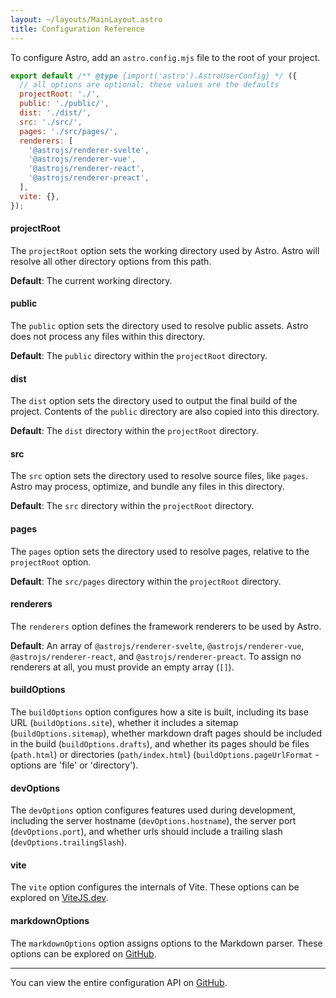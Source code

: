 ```yaml
---
layout: ~/layouts/MainLayout.astro
title: Configuration Reference
---
```


To configure Astro, add an `astro.config.mjs` file to the root of your project.

```js
export default /** @type {import('astro').AstroUserConfig} */ ({
  // all options are optional; these values are the defaults
  projectRoot: './',
  public: './public/',
  dist: './dist/',
  src: './src/',
  pages: './src/pages/',
  renderers: [
    '@astrojs/renderer-svelte',
    '@astrojs/renderer-vue',
    '@astrojs/renderer-react',
    '@astrojs/renderer-preact',
  ],
  vite: {},
});
```

#### projectRoot

The `projectRoot` option sets the working directory used by Astro. Astro will resolve all other directory options from this path.

**Default**: The current working directory.

#### public

The `public` option sets the directory used to resolve public assets. Astro does not process any files within this directory.

**Default**: The `public` directory within the `projectRoot` directory.

#### dist

The `dist` option sets the directory used to output the final build of the project. Contents of the `public` directory are also copied into this directory.

**Default**: The `dist` directory within the `projectRoot` directory.

#### src

The `src` option sets the directory used to resolve source files, like `pages`. Astro may process, optimize, and bundle any files in this directory.

**Default**: The `src` directory within the `projectRoot` directory.

#### pages

The `pages` option sets the directory used to resolve pages, relative to the `projectRoot` option.

**Default**: The `src/pages` directory within the `projectRoot` directory.

#### renderers

The `renderers` option defines the framework renderers to be used by Astro.

**Default**: An array of `@astrojs/renderer-svelte`, `@astrojs/renderer-vue`, `@astrojs/renderer-react`, and `@astrojs/renderer-preact`. To assign no renderers at all, you must provide an empty array (`[]`).

#### buildOptions

The `buildOptions` option configures how a site is built, including its base URL (`buildOptions.site`), whether it includes a sitemap (`buildOptions.sitemap`), whether markdown draft pages should be included in the build (`buildOptions.drafts`), and whether its pages should be files (`path.html`) or directories (`path/index.html`) (`buildOptions.pageUrlFormat` - options are 'file' or 'directory').

#### devOptions

The `devOptions` option configures features used during development, including the server hostname (`devOptions.hostname`), the server port (`devOptions.port`), and whether urls should include a trailing slash (`devOptions.trailingSlash`).

#### vite

The `vite` option configures the internals of Vite. These options can be explored on [ViteJS.dev](https://vitejs.dev/config/).

#### markdownOptions

The `markdownOptions` option assigns options to the Markdown parser. These options can be explored on [GitHub](https://github.com/withastro/astro/blob/latest/packages/astro/src/@types/astro.ts).

---

You can view the entire configuration API on [GitHub](https://github.com/withastro/astro/blob/latest/packages/astro/src/@types/astro.ts).
